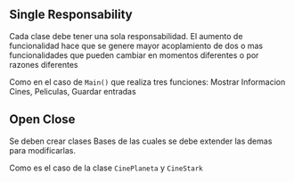


## Single Responsability 

Cada clase debe tener una sola responsabilidad. El aumento de funcionalidad hace que se genere mayor acoplamiento de dos o mas funcionalidades que pueden cambiar en momentos diferentes o por razones diferentes

Como en el caso de `Main()` que realiza tres funciones: Mostrar Informacion Cines, Peliculas, Guardar entradas

## Open Close

Se deben crear clases Bases de las cuales se debe extender las demas para modificarlas.

Como es el caso de la clase `CinePlaneta` y `CineStark`

